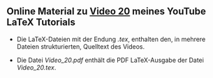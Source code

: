 ## Online Material zu [Video 20](https://www.youtube.com/watch?v=LfbPxUFAlyk) meines YouTube LaTeX Tutorials

- Die LaTeX-Dateien mit der Endung *.tex*, enthalten den, in mehrere Dateien strukturierten, Quelltext des Videos.

- Die Datei *Video_20.pdf* enthält die PDF LaTeX-Ausgabe der Datei *Video_20.tex*. 
